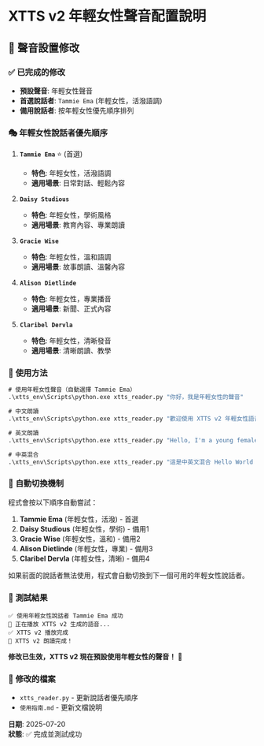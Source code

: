 # XTTS v2 年輕女性聲音配置說明

## 🎤 **聲音設置修改**

### ✅ **已完成的修改**
- **預設聲音**: 年輕女性聲音
- **首選說話者**: `Tammie Ema` (年輕女性，活潑語調)
- **備用說話者**: 按年輕女性優先順序排列

### 🎭 **年輕女性說話者優先順序**

1. **`Tammie Ema`** ⭐ (首選)
   - **特色**: 年輕女性，活潑語調
   - **適用場景**: 日常對話、輕鬆內容

2. **`Daisy Studious`** 
   - **特色**: 年輕女性，學術風格
   - **適用場景**: 教育內容、專業朗讀

3. **`Gracie Wise`**
   - **特色**: 年輕女性，溫和語調  
   - **適用場景**: 故事朗讀、溫馨內容

4. **`Alison Dietlinde`**
   - **特色**: 年輕女性，專業播音
   - **適用場景**: 新聞、正式內容

5. **`Claribel Dervla`**
   - **特色**: 年輕女性，清晰發音
   - **適用場景**: 清晰朗讀、教學

### 🚀 **使用方法**

```cmd
# 使用年輕女性聲音（自動選擇 Tammie Ema）
.\xtts_env\Scripts\python.exe xtts_reader.py "你好，我是年輕女性的聲音"

# 中文朗讀
.\xtts_env\Scripts\python.exe xtts_reader.py "歡迎使用 XTTS v2 年輕女性語音"

# 英文朗讀  
.\xtts_env\Scripts\python.exe xtts_reader.py "Hello, I'm a young female voice"

# 中英混合
.\xtts_env\Scripts\python.exe xtts_reader.py "這是中英文混合 Hello World 測試"
```

### 🔄 **自動切換機制**

程式會按以下順序自動嘗試：
1. **Tammie Ema** (年輕女性，活潑) - 首選
2. **Daisy Studious** (年輕女性，學術) - 備用1
3. **Gracie Wise** (年輕女性，溫和) - 備用2
4. **Alison Dietlinde** (年輕女性，專業) - 備用3
5. **Claribel Dervla** (年輕女性，清晰) - 備用4

如果前面的說話者無法使用，程式會自動切換到下一個可用的年輕女性說話者。

### 🎯 **測試結果**

```
✅ 使用年輕女性說話者 Tammie Ema 成功
🎵 正在播放 XTTS v2 生成的語音...
✅ XTTS v2 播放完成
🎉 XTTS v2 朗讀完成！
```

**修改已生效，XTTS v2 現在預設使用年輕女性的聲音！** 🎊

### 📝 **修改的檔案**
- `xtts_reader.py` - 更新說話者優先順序
- `使用指南.md` - 更新文檔說明

**日期**: 2025-07-20  
**狀態**: ✅ 完成並測試成功
